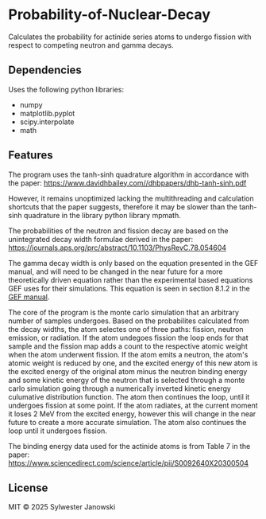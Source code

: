 # Probability-of-Nuclear-Decay
Calculates the probability for actinide series atoms to undergo fission with respect to competing neutron and gamma decays.

## Dependencies
Uses the following python libraries:
- numpy
- matplotlib.pyplot
- scipy.interpolate
- math

## Features

The program uses the tanh-sinh quadrature algorithm in accordance with the paper: https://www.davidhbailey.com//dhbpapers/dhb-tanh-sinh.pdf

However, it remains unoptimized lacking the multithreading and calculation shortcuts that the paper suggests, therefore it may be slower than the tanh-sinh quadrature in the library 
python library mpmath.



The probabilities of the neutron and fission decay are based on the unintegrated decay width formulae derived in the paper: https://journals.aps.org/prc/abstract/10.1103/PhysRevC.78.054604

The gamma decay width is only based on the equation presented in the GEF manual, and will need to be changed in the near future for a more theoretically driven equation rather than the experimental based equations GEF uses for their simulations. This equation is seen in section 8.1.2 in the [GEF manual](https://www.khschmidts-nuclear-web.eu/Preprints/db-doc2014-1.pdf).




The core of the program is the monte carlo simulation that an arbitrary number of samples undergoes. Based on the probabilites calculated from the decay widths, the atom selectes one of three paths: fission, neutron emission, or radiation.
If the atom undegoes fission the loop ends for that sample and the fission map adds a count to the respective atomic weight when the atom underwent fission.
If the atom emits a neutron, the atom's atomic weight is reduced by one, and the excited energy of this new atom is the excited energy of the original atom minus the neutron binding energy and some kinetic energy of the neutron that is selected through a monte carlo simulation going through a numerically inverted kinetic energy culumative distribution function. The atom then continues the loop, until it undergoes fission at some point. 
If the atom radiates, at the current moment it loses 2 MeV from the excited energy, however this will change in the near future to create a more accurate simulation. The atom also continues the loop until it undergoes fission.


The binding energy data used for the actinide atoms is from Table 7 in the paper: https://www.sciencedirect.com/science/article/pii/S0092640X20300504

## License

MIT © 2025 Sylwester Janowski
